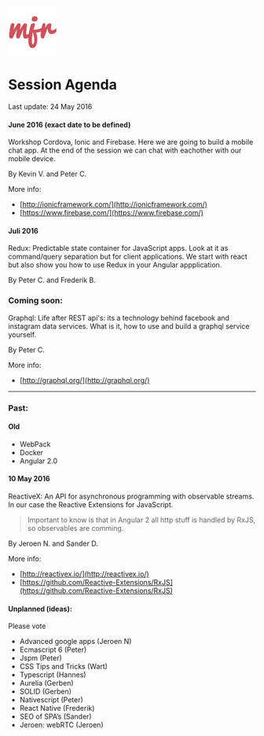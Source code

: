 <img src="./mjr.png" width="100" />

# Session Agenda

Last update: 24 May 2016

#### June 2016 (exact date to be defined)

Workshop Cordova, Ionic and Firebase. Here we are going to build a mobile chat app. At the end of the session we can chat with eachother with our mobile device.

By Kevin V. and Peter C.

More info:

- [http://ionicframework.com/](http://ionicframework.com/)
- [https://www.firebase.com/](https://www.firebase.com/)

#### Juli 2016

Redux: Predictable state container for JavaScript apps. Look at it as command/query separation but for client applications. We start with react but also show you how to use Redux in your Angular appplication.

By Peter C. and Frederik B.


### Coming soon:

Graphql: Life after REST api's: its a technology behind facebook and instagram data services. What is it, how to use and build a graphql service yourself.

By Peter C.

More info:

- [http://graphql.org/](http://graphql.org/)

---

### Past:

#### Old

- WebPack
- Docker
- Angular 2.0

#### 10 May 2016

ReactiveX: An API for asynchronous programming with observable streams. In our case the Reactive Extensions for JavaScript.

>Important to know is that in Angular 2 all http stuff is handled by RxJS, so observables are comming.

By Jeroen N. and Sander D.

More info:

- [http://reactivex.io/](http://reactivex.io/)
- [https://github.com/Reactive-Extensions/RxJS](https://github.com/Reactive-Extensions/RxJS)


#### Unplanned (ideas):

Please vote

- Advanced google apps (Jeroen N)
- Ecmascript 6 (Peter)
- Jspm (Peter)
- CSS Tips and Tricks (Wart)
- Typescript (Hannes)
- Aurelia (Gerben)
- SOLID (Gerben)
- Nativescript (Peter)
- React Native (Frederik)
- SEO of SPA’s (Sander)
- Jeroen: webRTC (Jeroen)




